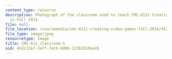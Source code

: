 ```yaml
---
content_type: resource
description: Photograph of the classroom used to teach CMS.611J Creating Video Games
  in Fall 2014.
file: null
file_location: /coursemedia/cms-611j-creating-video-games-fall-2014/452c13e72e7f7acb9d8b12361010aa1b_CMS-611_classroom-1.jpg
file_type: image/jpeg
resourcetype: Image
title: CMS-611_classroom-1
uid: 452c13e7-2e7f-7acb-9d8b-12361010aa1b
---
```

